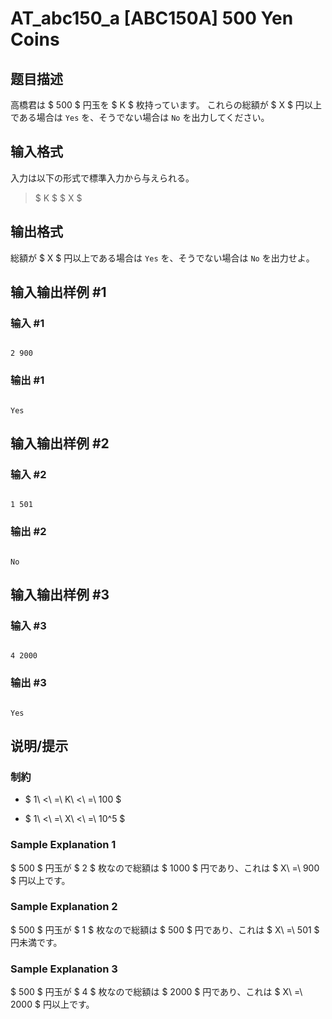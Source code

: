 # AT_abc150_a [ABC150A] 500 Yen Coins

## 题目描述

[problemUrl]: https://atcoder.jp/contests/abc150/tasks/abc150_a

高橋君は $ 500 $ 円玉を $ K $ 枚持っています。 これらの総額が $ X $ 円以上である場合は `Yes` を、そうでない場合は `No` を出力してください。

## 输入格式

入力は以下の形式で標準入力から与えられる。

> $ K $ $ X $

## 输出格式

総額が $ X $ 円以上である場合は `Yes` を、そうでない場合は `No` を出力せよ。

## 输入输出样例 #1

### 输入 #1

```
2 900
```

### 输出 #1

```
Yes
```

## 输入输出样例 #2

### 输入 #2

```
1 501
```

### 输出 #2

```
No
```

## 输入输出样例 #3

### 输入 #3

```
4 2000
```

### 输出 #3

```
Yes
```

## 说明/提示

### 制約

- $ 1\ <\ =\ K\ <\ =\ 100 $
- $ 1\ <\ =\ X\ <\ =\ 10^5 $

### Sample Explanation 1

$ 500 $ 円玉が $ 2 $ 枚なので総額は $ 1000 $ 円であり、これは $ X\ =\ 900 $ 円以上です。

### Sample Explanation 2

$ 500 $ 円玉が $ 1 $ 枚なので総額は $ 500 $ 円であり、これは $ X\ =\ 501 $ 円未満です。

### Sample Explanation 3

$ 500 $ 円玉が $ 4 $ 枚なので総額は $ 2000 $ 円であり、これは $ X\ =\ 2000 $ 円以上です。